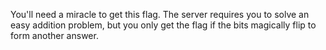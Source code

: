 You'll need a miracle to get this flag. The server requires you to solve an easy addition problem, but you only get the flag if the bits magically flip to form another answer.
